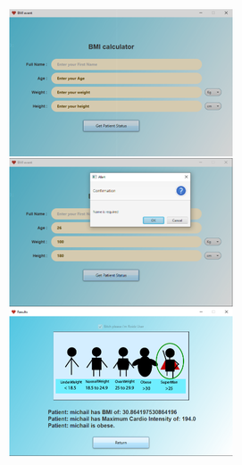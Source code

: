 <img src="img/program1.png" width="400">
<img src="img/program2.png" width="400">
<img src="img/program3.png" width="400">
